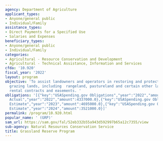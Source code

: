 ```yaml
---
agency: Department of Agriculture
applicant_types:
- Anyone/general public
- Individual/Family
assistance_types:
- Direct Payments for a Specified Use
- Salaries and Expenses
beneficiary_types:
- Anyone/general public
- Individual/Family
categories:
- Agricultural - Resource Conservation and Development
- Agricultural - Technical Assistance, Information and Services
cfda: '10.920'
fiscal_year: '2022'
layout: program
objective: 'To assist landowners and operators in restoring and protecting eligible
  grazing lands, including  rangeland, pastureland and certain other lands through
  rental contracts and easements. '
obligations: '[{"key":"USASpending.gov Obligations","year":"2022","amount":7735745.0},{"key":"SAM.gov
  Actual","year":"2022","amount":4337000.0},{"key":"USASpending.gov Obligations","year":"2023","amount":1157856.0},{"key":"SAM.gov
  Estimate","year":"2023","amount":4695000.0},{"key":"USASpending.gov Obligations","year":"2024","amount":0.0},{"key":"SAM.gov
  Estimate","year":"2024","amount":3521000.0}]'
permalink: /program/10.920.html
popular_name: ' (GRP)'
sam_url: https://sam.gov/fal/52eb332b55a943d592997b65a12c7355/view
sub-agency: Natural Resources Conservation Service
title: Grassland Reserve Program
---
```

